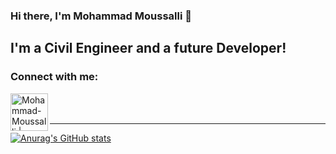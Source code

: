 ### Hi there, I'm Mohammad Moussalli 👋

## I'm a Civil Engineer and a future Developer!

### Connect with me:

[<img align="left" alt="Mohammad-Moussalli | LinkedIn" width="60px" src="https://img.shields.io/badge/LinkedIn-0077B5?style=for-the-badge&logo=linkedin&logoColor=white"/>][linkedin]

<br/>
<br/>

[linkedin]: https://www.linkedin.com/in/mohamadmoussalli/

---

[![Anurag's GitHub stats](https://github-readme-stats.vercel.app/api?username=mohammad-moussalli)](https://github.com/anuraghazra/github-readme-stats)



